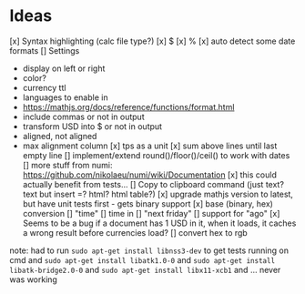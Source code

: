 
# Ideas
[x] Syntax highlighting (calc file type?)
[x] $
[x] %
[x] auto detect some date formats
[] Settings
* display on left or right
* color?
* currency ttl
* languages to enable in
* https://mathjs.org/docs/reference/functions/format.html
* include commas or not in output
* transform USD into $ or not in output
* aligned, not aligned
* max alignment column
[x] tps as a unit
[x] sum above lines until last empty line
[] implement/extend round()/floor()/ceil() to work with dates
[] more stuff from numi: https://github.com/nikolaeu/numi/wiki/Documentation
[x] this could actually benefit from tests...
[] Copy to clipboard command (just text? text but insert =? html? html table?)
[x] upgrade mathjs version to latest, but have unit tests first - gets binary support
[x] base (binary, hex) conversion
[] "time"
[] time in <city>
[] "next friday"
[] support for "ago"
[x] Seems to be a bug if a document has 1 USD in it, when it loads, it caches a wrong result before currencies load?
[] convert hex to rgb

note: had to run `sudo apt-get install libnss3-dev` to get tests running on cmd
and `sudo apt-get install libatk1.0-0`
and `sudo apt-get install libatk-bridge2.0-0`
and `sudo apt-get install libx11-xcb1`
and ... never was working